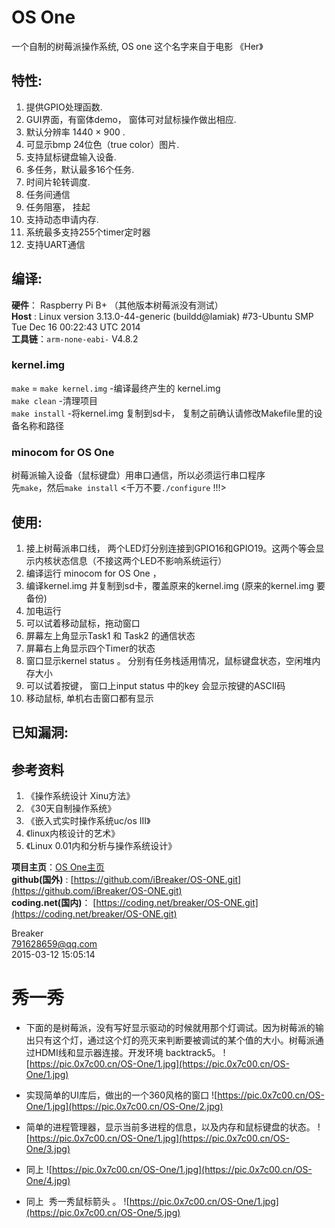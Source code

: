OS One
========

一个自制的树莓派操作系统, OS one 这个名字来自于电影 《Her》

## 特性: 
1. 提供GPIO处理函数.
2. GUI界面，有窗体demo， 窗体可对鼠标操作做出相应.
3. 默认分辨率 1440 × 900 .
4. 可显示bmp 24位色（true color）图片.
5. 支持鼠标键盘输入设备.
6. 多任务，默认最多16个任务.
7. 时间片轮转调度.
8.  任务间通信
9.  任务阻塞， 挂起
10. 支持动态申请内存.
11. 系统最多支持255个timer定时器
12. 支持UART通信

## 编译:

**硬件**： Raspberry Pi B+ （其他版本树莓派没有测试）  
**Host** :   Linux version 3.13.0-44-generic (buildd@lamiak) #73-Ubuntu SMP Tue Dec 16 00:22:43 UTC 2014  
**工具链**：`arm-none-eabi-`         V4.8.2

### kernel.img   
`make` = `make kernel.img`        -编译最终产生的 kernel.img  
`make clean`                               -清理项目     
`make install`    -将kernel.img 复制到sd卡， 复制之前确认请修改Makefile里的设备名称和路径  

### minocom for OS One
树莓派输入设备（鼠标键盘）用串口通信，所以必须运行串口程序   
先`make`，然后`make install`  <千万不要`./configure` !!!>
 
## 使用:
1. 接上树莓派串口线， 两个LED灯分别连接到GPIO16和GPIO19。这两个等会显示内核状态信息（不接这两个LED不影响系统运行）  
2.  编译运行 minocom for OS One ，
3.  编译kernel.img 并复制到sd卡，覆盖原来的kernel.img (原来的kernel.img 要备份)
4.  加电运行
5.  可以试着移动鼠标，拖动窗口
6.  屏幕左上角显示Task1 和 Task2 的通信状态
7.  屏幕右上角显示四个Timer的状态
8.  窗口显示kernel status 。 分别有任务栈适用情况，鼠标键盘状态，空闲堆内存大小
9.  可以试着按键， 窗口上input status 中的key 会显示按键的ASCII码
10.  移动鼠标, 单机右击窗口都有显示

## 已知漏洞: 


## 参考资料
1.  《操作系统设计 Xinu方法》
2.  《30天自制操作系统》
3.  《嵌入式实时操作系统uc/os III》
4.  《linux内核设计的艺术》
5.  《Linux 0.01内和分析与操作系统设计》  

**项目主页**：[OS One主页](http://os.0x7c00.cn)  
**github(国外)** :   [https://github.com/iBreaker/OS-ONE.git](https://github.com/iBreaker/OS-ONE.git)  
**coding.net(国内)**：  [https://coding.net/breaker/OS-ONE.git](https://coding.net/breaker/OS-ONE.git)   

Breaker   
791628659@qq.com  
2015-03-12 15:05:14


秀一秀
===
* 下面的是树莓派，没有写好显示驱动的时候就用那个灯调试。因为树莓派的输出只有这个灯，通过这个灯的亮灭来判断要被调试的某个值的大小。树莓派通过HDMI线和显示器连接。开发环境 backtrack5。
![https://pic.0x7c00.cn/OS-One/1.jpg](https://pic.0x7c00.cn/OS-One/1.jpg)

* 实现简单的UI库后，做出的一个360风格的窗口
![https://pic.0x7c00.cn/OS-One/1.jpg](https://pic.0x7c00.cn/OS-One/2.jpg)

* 简单的进程管理器，显示当前多进程的信息，以及内存和鼠标键盘的状态。
![https://pic.0x7c00.cn/OS-One/1.jpg](https://pic.0x7c00.cn/OS-One/3.jpg)

* 同上
![https://pic.0x7c00.cn/OS-One/1.jpg](https://pic.0x7c00.cn/OS-One/4.jpg)

* 同上  秀一秀鼠标箭头 。
![https://pic.0x7c00.cn/OS-One/1.jpg](https://pic.0x7c00.cn/OS-One/5.jpg)

